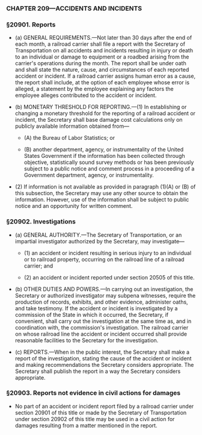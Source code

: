 ### **CHAPTER 209—ACCIDENTS AND INCIDENTS**

### §20901. Reports
* (a) GENERAL REQUIREMENTS.—Not later than 30 days after the end of each month, a railroad carrier shall file a report with the Secretary of Transportation on all accidents and incidents resulting in injury or death to an individual or damage to equipment or a roadbed arising from the carrier's operations during the month. The report shall be under oath and shall state the nature, cause, and circumstances of each reported accident or incident. If a railroad carrier assigns human error as a cause, the report shall include, at the option of each employee whose error is alleged, a statement by the employee explaining any factors the employee alleges contributed to the accident or incident.

* (b) MONETARY THRESHOLD FOR REPORTING.—(1) In establishing or changing a monetary threshold for the reporting of a railroad accident or incident, the Secretary shall base damage cost calculations only on publicly available information obtained from—

  * (A) the Bureau of Labor Statistics; or

  * (B) another department, agency, or instrumentality of the United States Government if the information has been collected through objective, statistically sound survey methods or has been previously subject to a public notice and comment process in a proceeding of a Government department, agency, or instrumentality.


* (2) If information is not available as provided in paragraph (1)(A) or (B) of this subsection, the Secretary may use any other source to obtain the information. However, use of the information shall be subject to public notice and an opportunity for written comment.

### §20902. Investigations
* (a) GENERAL AUTHORITY.—The Secretary of Transportation, or an impartial investigator authorized by the Secretary, may investigate—

  * (1) an accident or incident resulting in serious injury to an individual or to railroad property, occurring on the railroad line of a railroad carrier; and

  * (2) an accident or incident reported under section 20505 of this title.


* (b) OTHER DUTIES AND POWERS.—In carrying out an investigation, the Secretary or authorized investigator may subpena witnesses, require the production of records, exhibits, and other evidence, administer oaths, and take testimony. If the accident or incident is investigated by a commission of the State in which it occurred, the Secretary, if convenient, shall carry out the investigation at the same time as, and in coordination with, the commission's investigation. The railroad carrier on whose railroad line the accident or incident occurred shall provide reasonable facilities to the Secretary for the investigation.

* (c) REPORTS.—When in the public interest, the Secretary shall make a report of the investigation, stating the cause of the accident or incident and making recommendations the Secretary considers appropriate. The Secretary shall publish the report in a way the Secretary considers appropriate.

### §20903. Reports not evidence in civil actions for damages
* No part of an accident or incident report filed by a railroad carrier under section 20901 of this title or made by the Secretary of Transportation under section 20902 of this title may be used in a civil action for damages resulting from a matter mentioned in the report.